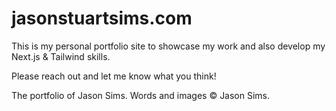 jasonstuartsims.com
================

This is my personal portfolio site to showcase my work and also develop my Next.js & Tailwind skills.

Please reach out and let me know what you think!

The portfolio of Jason Sims. Words and images © Jason Sims.